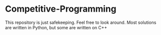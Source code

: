 # Competitive-Programming
This repository is just safekeeping. Feel free to look around.
Most solutions are written in Python, but some are written on C++

